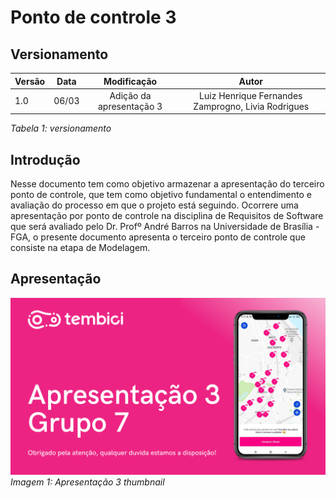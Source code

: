 # Ponto de controle 3

## Versionamento

| Versão | Data | Modificação | Autor |
|-|-|:-:|:-:|
| 1.0 | 06/03 | Adição da apresentação 3 | Luiz Henrique Fernandes Zamprogno, Livia Rodrigues |

*Tabela 1: versionamento*

## Introdução

Nesse documento tem como objetivo armazenar a apresentação do terceiro ponto de controle, que tem como objetivo fundamental o entendimento e avaliação do processo em que o projeto está seguindo. Ocorrere uma apresentação por ponto de controle na disciplina de Requisitos de Software que será avaliado pelo Dr. Profº André Barros na Universidade de Brasília - FGA, o presente documento apresenta o terceiro ponto de controle que consiste na etapa de Modelagem. 

## Apresentação

[![Apresentação 3](../assets/apresentacoes/AP3.png)](https://www.youtube.com/watch?v=pvnyCSAoeus)
*Imagem 1: Apresentação 3 thumbnail*